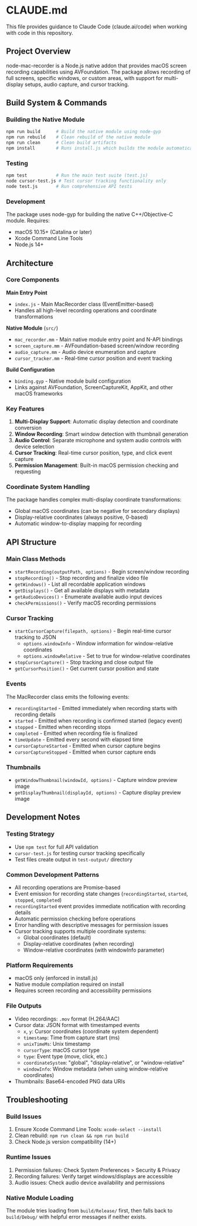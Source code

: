 # CLAUDE.md

This file provides guidance to Claude Code (claude.ai/code) when working with code in this repository.

## Project Overview

node-mac-recorder is a Node.js native addon that provides macOS screen recording capabilities using AVFoundation. The package allows recording of full screens, specific windows, or custom areas, with support for multi-display setups, audio capture, and cursor tracking.

## Build System & Commands

### Building the Native Module
```bash
npm run build      # Build the native module using node-gyp
npm run rebuild    # Clean rebuild of the native module
npm run clean      # Clean build artifacts
npm install        # Runs install.js which builds the module automatically
```

### Testing
```bash
npm test           # Run the main test suite (test.js)
node cursor-test.js # Test cursor tracking functionality only
node test.js       # Run comprehensive API tests
```

### Development
The package uses node-gyp for building the native C++/Objective-C module. Requires:
- macOS 10.15+ (Catalina or later)
- Xcode Command Line Tools
- Node.js 14+

## Architecture

### Core Components

**Main Entry Point**
- `index.js` - Main MacRecorder class (EventEmitter-based)
- Handles all high-level recording operations and coordinate transformations

**Native Module** (`src/`)
- `mac_recorder.mm` - Main native module entry point and N-API bindings
- `screen_capture.mm` - AVFoundation-based screen/window recording
- `audio_capture.mm` - Audio device enumeration and capture
- `cursor_tracker.mm` - Real-time cursor position and event tracking

**Build Configuration**
- `binding.gyp` - Native module build configuration
- Links against AVFoundation, ScreenCaptureKit, AppKit, and other macOS frameworks

### Key Features

1. **Multi-Display Support**: Automatic display detection and coordinate conversion
2. **Window Recording**: Smart window detection with thumbnail generation
3. **Audio Control**: Separate microphone and system audio controls with device selection
4. **Cursor Tracking**: Real-time cursor position, type, and click event capture
5. **Permission Management**: Built-in macOS permission checking and requesting

### Coordinate System Handling

The package handles complex multi-display coordinate transformations:
- Global macOS coordinates (can be negative for secondary displays)
- Display-relative coordinates (always positive, 0-based)
- Automatic window-to-display mapping for recording

## API Structure

### Main Class Methods
- `startRecording(outputPath, options)` - Begin screen/window recording
- `stopRecording()` - Stop recording and finalize video file
- `getWindows()` - List all recordable application windows
- `getDisplays()` - Get all available displays with metadata
- `getAudioDevices()` - Enumerate available audio input devices
- `checkPermissions()` - Verify macOS recording permissions

### Cursor Tracking
- `startCursorCapture(filepath, options)` - Begin real-time cursor tracking to JSON
  - `options.windowInfo` - Window information for window-relative coordinates
  - `options.windowRelative` - Set to true for window-relative coordinates
- `stopCursorCapture()` - Stop tracking and close output file
- `getCursorPosition()` - Get current cursor position and state

### Events
The MacRecorder class emits the following events:
- `recordingStarted` - Emitted immediately when recording starts with recording details
- `started` - Emitted when recording is confirmed started (legacy event)
- `stopped` - Emitted when recording stops
- `completed` - Emitted when recording file is finalized
- `timeUpdate` - Emitted every second with elapsed time
- `cursorCaptureStarted` - Emitted when cursor capture begins
- `cursorCaptureStopped` - Emitted when cursor capture ends

### Thumbnails
- `getWindowThumbnail(windowId, options)` - Capture window preview image
- `getDisplayThumbnail(displayId, options)` - Capture display preview image

## Development Notes

### Testing Strategy
- Use `npm test` for full API validation
- `cursor-test.js` for testing cursor tracking specifically
- Test files create output in `test-output/` directory

### Common Development Patterns
- All recording operations are Promise-based
- Event emission for recording state changes (`recordingStarted`, `started`, `stopped`, `completed`)
- `recordingStarted` event provides immediate notification with recording details
- Automatic permission checking before operations
- Error handling with descriptive messages for permission issues
- Cursor tracking supports multiple coordinate systems:
  - Global coordinates (default)
  - Display-relative coordinates (when recording)
  - Window-relative coordinates (with windowInfo parameter)

### Platform Requirements
- macOS only (enforced in install.js)
- Native module compilation required on install
- Requires screen recording and accessibility permissions

### File Outputs
- Video recordings: `.mov` format (H.264/AAC)
- Cursor data: JSON format with timestamped events
  - `x`, `y`: Cursor coordinates (coordinate system dependent)
  - `timestamp`: Time from capture start (ms)
  - `unixTimeMs`: Unix timestamp
  - `cursorType`: macOS cursor type
  - `type`: Event type (move, click, etc.)
  - `coordinateSystem`: "global", "display-relative", or "window-relative"
  - `windowInfo`: Window metadata (when using window-relative coordinates)
- Thumbnails: Base64-encoded PNG data URIs

## Troubleshooting

### Build Issues
1. Ensure Xcode Command Line Tools: `xcode-select --install`
2. Clean rebuild: `npm run clean && npm run build`
3. Check Node.js version compatibility (14+)

### Runtime Issues
1. Permission failures: Check System Preferences > Security & Privacy
2. Recording failures: Verify target windows/displays are accessible
3. Audio issues: Check audio device availability and permissions

### Native Module Loading
The module tries loading from `build/Release/` first, then falls back to `build/Debug/` with helpful error messages if neither exists.